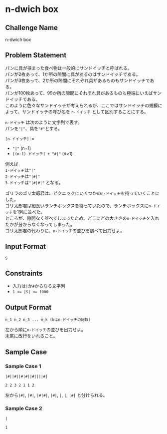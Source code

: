 # n-dwich box 

## Challenge Name

n-dwich box

## Problem Statement

パンに具が挟まった食べ物は一般的にサンドイッチと呼ばれる。  
パンが2枚あって、1か所の隙間に具があるのはサンドイッチである。  
パンが3枚あって、2か所の隙間にそれぞれ具があるものもサンドイッチである。  
パンが100枚あって、99か所の隙間にそれぞれ具があるものも極端にいえばサンドイッチである。  
このように色々なサンドイッチが考えられるが、ここではサンドイッチの規模によって、サンドイッチの呼び名を `n-ドイッチ` として区別することにする。  
  
`n-ドイッチ` は次のように文字列で表す。  
パンを`"|"`、具を`"#"`とする。  
  
`[n-ドイッチ]` :=  
- `"|"` (n=1)  
- `[(n-1)-ドイッチ] + "#|"` (n>1)  
  
例えば  
`1-ドイッチ`は`"|"`  
`2-ドイッチ`は`"|#|"`  
`3-ドイッチ`は`"|#|#|"` となる。  
  
ゴリラのゴリ太郎君は、ピクニックにいくつかの`n-ドイッチ`を持っていくことにした。  
ゴリ太郎君は細長いランチボックスを持っていたので、ランチボックスに`n-ドイッチ`を1列に並べた。  
ところが、隙間なく並べてしまったため、どこにどの大きさの`n-ドイッチ`を入れたかが分からなくなってしまった。  
ゴリ太郎君の代わりに、`n-ドイッチ`の並びを調べて出力せよ。  

## Input Format

```
S
```

## Constraints

- 入力は`|`か`#`からなる文字列 
- `1 <= |S| <= 1000`

## Output Format

```
n_1 n_2 n_3 ... n_k (kはn-ドイッチの総数)
```
左から順に`n-ドイッチ`の並びを出力せよ。  
末尾に改行をいれること。

## Sample Case

### Sample Case 1

```
|#||#||#|#||#||||#|
```

```
2 2 3 2 1 1 2
```

左から`|#|`, `|#|`, `|#|#|`, `|#|`, `|`, `|`, `|#|` と分けられる。

### Sample Case 2

```
|
```

```
1
```
